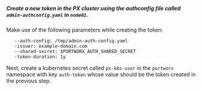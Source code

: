 </br>

##### Create a new token in the PX cluster using the authconfig file called `admin-authconfig.yaml` in `node01`.

Make use of the following parameters while creating the token:

       --auth-config: /tmp/admin-auth-config.yaml
       -issuer: example-domain.com 
       --shared-secret: $PORTWORX_AUTH_SHARED_SECRET
       -token-duration: 1y

Next, create a kubernetes secret called `px-k8s-user` in the `portworx` namespace with key `auth-token` whose value should be the token created in the previous step.

